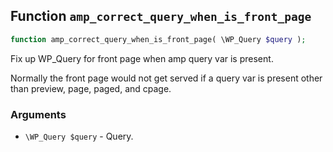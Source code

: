 ## Function `amp_correct_query_when_is_front_page`

```php
function amp_correct_query_when_is_front_page( \WP_Query $query );
```

Fix up WP_Query for front page when amp query var is present.

Normally the front page would not get served if a query var is present other than preview, page, paged, and cpage.

### Arguments

* `\WP_Query $query` - Query.

